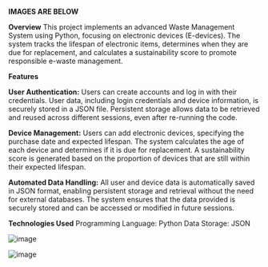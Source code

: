 **IMAGES ARE BELOW**


****Overview****
This project implements an advanced Waste Management System using Python, focusing on electronic devices (E-devices). The system tracks the lifespan of electronic items, determines when they are due for replacement, and calculates a sustainability score to promote responsible e-waste management.


****Features****

**User Authentication:**
Users can create accounts and log in with their credentials.
User data, including login credentials and device information, is securely stored in a JSON file.
Persistent storage allows data to be retrieved and reused across different sessions, even after re-running the code.

**Device Management:**
Users can add electronic devices, specifying the purchase date and expected lifespan.
The system calculates the age of each device and determines if it is due for replacement.
A sustainability score is generated based on the proportion of devices that are still within their expected lifespan.

**Automated Data Handling:**
All user and device data is automatically saved in JSON format, enabling persistent storage and retrieval without the need for external databases.
The system ensures that the data provided is securely stored and can be accessed or modified in future sessions.


****Technologies Used****
Programming Language: Python
Data Storage: JSON


![image](https://github.com/user-attachments/assets/d955da1d-578c-459c-9773-9541b785be6f)


![image](https://github.com/user-attachments/assets/98c20d8c-bc74-4863-9ee3-470df68d1157)
